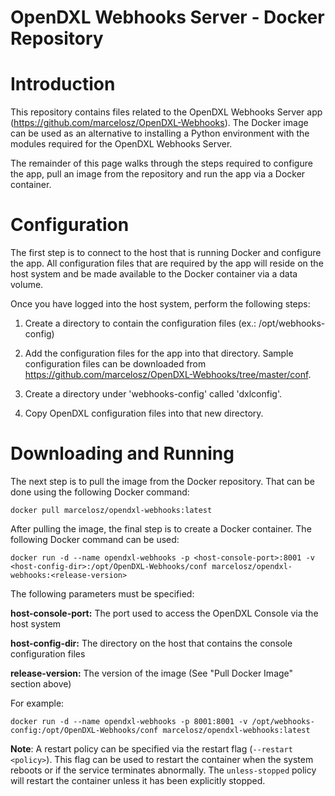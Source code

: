 # OpenDXL Webhooks Server - Docker Repository

Introduction
============

This repository contains files related to the OpenDXL Webhooks Server app (https://github.com/marcelosz/OpenDXL-Webhooks). The Docker image can be used as an alternative to installing a Python environment with the modules required for the OpenDXL Webhooks Server.

The remainder of this page walks through the steps required to configure the app, pull an image from the repository and run the app via a Docker container.

Configuration
=============

The first step is to connect to the host that is running Docker and configure the app. All configuration files that are required by the app will reside on the host system and be made available to the Docker container via a data volume.

Once you have logged into the host system, perform the following steps:

1. Create a directory to contain the configuration files (ex.: /opt/webhooks-config)

2. Add the configuration files for the app into that directory. Sample configuration files can be downloaded from https://github.com/marcelosz/OpenDXL-Webhooks/tree/master/conf.

3. Create a directory under 'webhooks-config' called 'dxlconfig'.

4. Copy OpenDXL configuration files into that new directory.

Downloading and Running
===

The next step is to pull the image from the Docker repository. That can be done using the following Docker command:

`docker pull marcelosz/opendxl-webhooks:latest`

After pulling the image, the final step is to create a Docker container. The following Docker command can be used:

``docker run -d --name opendxl-webhooks -p <host-console-port>:8001 -v <host-config-dir>:/opt/OpenDXL-Webhooks/conf marcelosz/opendxl-webhooks:<release-version>``

The following parameters must be specified:

**host-console-port:** The port used to access the OpenDXL Console via the host system

**host-config-dir:** The directory on the host that contains the console configuration files

**release-version:** The version of the image (See "Pull Docker Image" section above)

For example:

``docker run -d --name opendxl-webhooks -p 8001:8001 -v /opt/webhooks-config:/opt/OpenDXL-Webhooks/conf marcelosz/opendxl-webhooks:latest``

**Note**: A restart policy can be specified via the restart flag (`--restart <policy>`). This flag can be used to restart the container when the system reboots or if the service terminates abnormally. The `unless-stopped` policy will restart the container unless it has been explicitly stopped.
